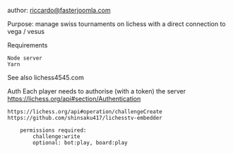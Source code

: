 author: riccardo@fasterjoomla.com

Purpose: manage swiss tournaments on lichess
         with a direct connection to vega / vesus

Requirements

    Node server
    Yarn

See also
  lichess4545.com


Auth
    Each player needs to authorise (with a token) the server
    https://lichess.org/api#section/Authentication

    https://lichess.org/api#operation/challengeCreate
    https://github.com/shinsaku417/lichesstv-embedder
    
        permissions required:
            challenge:write
            optional: bot:play, board:play
